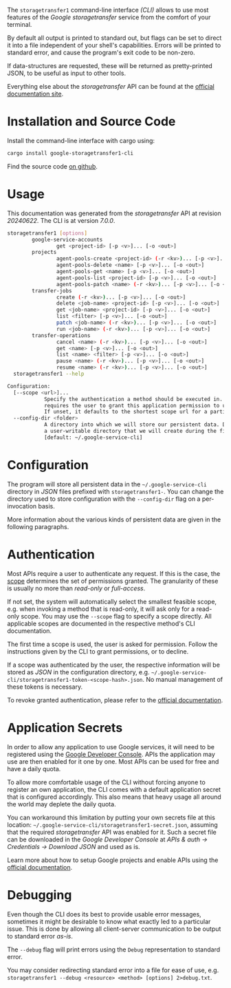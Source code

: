 <!---
DO NOT EDIT !
This file was generated automatically from 'src/generator/templates/cli/README.md.mako'
DO NOT EDIT !
-->
The `storagetransfer1` command-line interface *(CLI)* allows to use most features of the *Google storagetransfer* service from the comfort of your terminal.

By default all output is printed to standard out, but flags can be set to direct it into a file independent of your shell's
capabilities. Errors will be printed to standard error, and cause the program's exit code to be non-zero.

If data-structures are requested, these will be returned as pretty-printed JSON, to be useful as input to other tools.

Everything else about the *storagetransfer* API can be found at the
[official documentation site](https://cloud.google.com/storage-transfer/docs).

# Installation and Source Code

Install the command-line interface with cargo using:

```bash
cargo install google-storagetransfer1-cli
```

Find the source code [on github](https://github.com/Byron/google-apis-rs/tree/main/gen/storagetransfer1-cli).

# Usage

This documentation was generated from the *storagetransfer* API at revision *20240622*. The CLI is at version *7.0.0*.

```bash
storagetransfer1 [options]
        google-service-accounts
                get <project-id> [-p <v>]... [-o <out>]
        projects
                agent-pools-create <project-id> (-r <kv>)... [-p <v>]... [-o <out>]
                agent-pools-delete <name> [-p <v>]... [-o <out>]
                agent-pools-get <name> [-p <v>]... [-o <out>]
                agent-pools-list <project-id> [-p <v>]... [-o <out>]
                agent-pools-patch <name> (-r <kv>)... [-p <v>]... [-o <out>]
        transfer-jobs
                create (-r <kv>)... [-p <v>]... [-o <out>]
                delete <job-name> <project-id> [-p <v>]... [-o <out>]
                get <job-name> <project-id> [-p <v>]... [-o <out>]
                list <filter> [-p <v>]... [-o <out>]
                patch <job-name> (-r <kv>)... [-p <v>]... [-o <out>]
                run <job-name> (-r <kv>)... [-p <v>]... [-o <out>]
        transfer-operations
                cancel <name> (-r <kv>)... [-p <v>]... [-o <out>]
                get <name> [-p <v>]... [-o <out>]
                list <name> <filter> [-p <v>]... [-o <out>]
                pause <name> (-r <kv>)... [-p <v>]... [-o <out>]
                resume <name> (-r <kv>)... [-p <v>]... [-o <out>]
  storagetransfer1 --help

Configuration:
  [--scope <url>]...
            Specify the authentication a method should be executed in. Each scope
            requires the user to grant this application permission to use it.
            If unset, it defaults to the shortest scope url for a particular method.
  --config-dir <folder>
            A directory into which we will store our persistent data. Defaults to
            a user-writable directory that we will create during the first invocation.
            [default: ~/.google-service-cli]

```

# Configuration

The program will store all persistent data in the `~/.google-service-cli` directory in *JSON* files prefixed with `storagetransfer1-`.  You can change the directory used to store configuration with the `--config-dir` flag on a per-invocation basis.

More information about the various kinds of persistent data are given in the following paragraphs.

# Authentication

Most APIs require a user to authenticate any request. If this is the case, the [scope][scopes] determines the
set of permissions granted. The granularity of these is usually no more than *read-only* or *full-access*.

If not set, the system will automatically select the smallest feasible scope, e.g. when invoking a
method that is read-only, it will ask only for a read-only scope.
You may use the `--scope` flag to specify a scope directly.
All applicable scopes are documented in the respective method's CLI documentation.

The first time a scope is used, the user is asked for permission. Follow the instructions given
by the CLI to grant permissions, or to decline.

If a scope was authenticated by the user, the respective information will be stored as *JSON* in the configuration
directory, e.g. `~/.google-service-cli/storagetransfer1-token-<scope-hash>.json`. No manual management of these tokens
is necessary.

To revoke granted authentication, please refer to the [official documentation][revoke-access].

# Application Secrets

In order to allow any application to use Google services, it will need to be registered using the
[Google Developer Console][google-dev-console]. APIs the application may use are then enabled for it
one by one. Most APIs can be used for free and have a daily quota.

To allow more comfortable usage of the CLI without forcing anyone to register an own application, the CLI
comes with a default application secret that is configured accordingly. This also means that heavy usage
all around the world may deplete the daily quota.

You can workaround this limitation by putting your own secrets file at this location:
`~/.google-service-cli/storagetransfer1-secret.json`, assuming that the required *storagetransfer* API
was enabled for it. Such a secret file can be downloaded in the *Google Developer Console* at
*APIs & auth -> Credentials -> Download JSON* and used as is.

Learn more about how to setup Google projects and enable APIs using the [official documentation][google-project-new].


# Debugging

Even though the CLI does its best to provide usable error messages, sometimes it might be desirable to know
what exactly led to a particular issue. This is done by allowing all client-server communication to be
output to standard error *as-is*.

The `--debug` flag will print errors using the `Debug` representation to standard error.

You may consider redirecting standard error into a file for ease of use, e.g. `storagetransfer1 --debug <resource> <method> [options] 2>debug.txt`.


[scopes]: https://developers.google.com/+/api/oauth#scopes
[revoke-access]: http://webapps.stackexchange.com/a/30849
[google-dev-console]: https://console.developers.google.com/
[google-project-new]: https://developers.google.com/console/help/new/
